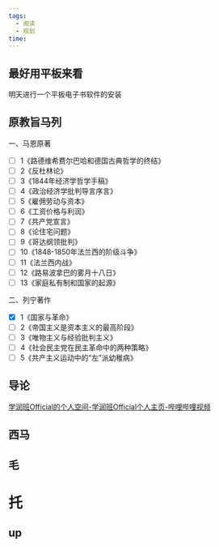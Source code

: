 ```yaml
---
tags:
  - 阅读
  - 规划
time:
---
```

## 最好用平板来看
明天进行一个平板电子书软件的安装
## 原教旨马列
一、马恩原著 
* [ ] 1《路德维希费尔巴哈和德国古典哲学的终结》 
* [ ] 2《反杜林论》 
* [ ] 3《1844年经济学哲学手稿》 
* [ ] 4《政治经济学批判导言序言》 
* [ ] 5《雇佣劳动与资本》 
* [ ] 6《工资价格与利润》 
* [ ] 7《共产党宣言》 
* [ ] 8《论住宅问题》 
* [ ] 9《哥达纲领批判》 
* [ ] 10《1848-1850年法兰西的阶级斗争》 
* [ ] 11《法兰西内战》 
* [ ] 12《路易波拿巴的雾月十八日》 
* [ ] 13《家庭私有制和国家的起源》 

二、列宁著作 
* [x] 1《国家与革命》 
* [ ] 2《帝国主义是资本主义的最高阶段》
* [ ] 3《唯物主义与经验批判主义》 
* [ ] 4《社会民主党在民主革命中的两种策略》 
* [ ] 5《共产主义运动中的“左”派幼稚病》
## 导论
[学润班Official的个人空间-学润班Official个人主页-哔哩哔哩视频](https://space.bilibili.com/3493265212967779)
## 西马
## 毛
# 托
## up

